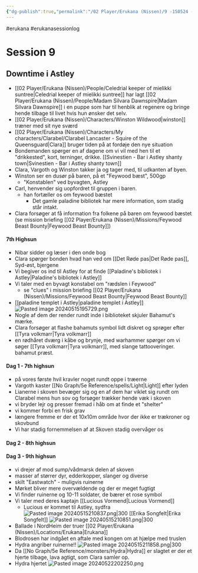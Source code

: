 ```yaml
---
{"dg-publish":true,"permalink":"/02 Player/Erukana (Nissen)/9 -150524 - Changer of time session 9/"}
---
```


#erukana #erukanasessionlog 

# Session 9 
## Downtime i Astley
- [[02 Player/Erukana (Nissen)/People/Celedrial keeper of mielikki suntree\|Celedrial keeper of mielikki suntree]] har lagt [[02 Player/Erukana (Nissen)/People/Madam Silvara Dawnspire\|Madam Silvara Dawnspire]] i en puppe som har til henblik at regenere og bringe hende tilbage til livet hvis hun ønsker det selv.
- [[02 Player/Erukana (Nissen)/Characters/Winston Wildwood\|winston]] træner med sit nye sværd
- [[02 Player/Erukana (Nissen)/Characters/My characters/Clarabel/Clarabel Lancaster - Squire of the Queensguard\|Clara]] bruger tiden på at fordøje den nye situation 
- Bondemanden spørger en af dagene om vi vil med hen til et "drikkested", kort, terninger, drikke. [[Svinestien - Bar i Astley shanty town\|Svinestien - Bar i Astley shanty town]]
- Clara, Vargoth og Winston takker ja og tager med, til udkanten af byen. 
- Winston ser en dusør på baren, på et "Feywood bæst", 500gp
	- "Konstablen" ved byvagten, Astley 
- Carl, henvender sig uopfordret til gruppen i baren. 
	- han fortæller os om feywood bæstet
		- Det gamle paladine bibliotek har mere information, som stadig står intakt.
- Clara forsøger at få information fra folkene på baren om feywood bæstet (se mission briefing [[02 Player/Erukana (Nissen)/Missions/Feywood Beast Bounty\|Feywood Beast Bounty]])
#### 7th Highsun 
- Nibar sidder og læser i den onde bog 
- Clara spørger bonden hvad han ved om [[Det Røde pas\|Det Røde pas]], Syd-øst, bjergene 
- Vi begiver os ind til Astley for at finde [[Paladine's bibliotek i Astley\|Paladine's bibliotek i Astley]] 
- Vi taler med en byvagt konstabel om "rædslen i Feywood"
	- se "clues" i mission briefing [[02 Player/Erukana (Nissen)/Missions/Feywood Beast Bounty\|Feywood Beast Bounty]]
- [[paladine templet i Astley\|paladine templet i Astley]]
![Pasted image 20240515195729.png](/img/user/10%20Attachments/Pasted%20image%2020240515195729.png)
- Nogle af dem der render rundt inde i biblioteket skjuler Bahamut's mærke.
- Clara forsøger at flashe bahamuts symbol lidt diskret og sprøger efter [[Tyra volkmarr\|Tyra volkmarr]]
- en rødhåret dværg i kåbe og brynje, med warhammer spørger om vi søger [[Tyra volkmarr\|Tyra volkmarr]], med slange tattooveringer. bahamut præst.
#### Dag 1 - 7th highsun
- på vores første hvil kravler noget rundt oppe i træerne
- Vargoth kaster [[No Graph/5e Reference/spells/Light\|Light]] efter lyden 
- Lianerne i skoven bevæger sig og en af dem har viklet sig rundt om Clarabel mens hun sov og forsøger trækker hende væk i skoven 
- vi bryder lejr og presser fremad i håb om at finde et "shelter"
- vi kommer forbi en frisk grav 
- længere fremme er der et 10x10m område hvor der ikke er trækroner og skovbund
- Vi har stadig fornemmelsen af at Skoven stadig overvåger os
#### Dag 2 - 8th highsun 
#### Dag 3 - 9th highsun 
- vi drejer af mod sump/vådmarsk delen af skoven 
- masser af størrer dyr, edderkopper, slanger og diverse 
- skilt "Eastwatch" - muligvis ruinerne 
- Mørket bliver mere overvældende og der er meget fugtigt
- Vi finder ruinerne og 10-11 soldater, de bærer et rose symbol 
- Vi taler med deres kaptajn [[Lucious Vormend\|Lucious Vormend]]
	- Lucious er kommet til Astley, sydfra 
![Pasted image 20240515210837.png|300](/img/user/10%20Attachments/Pasted%20image%2020240515210837.png)
[[Erika Songfelt\|Erika Songfelt]]
![Pasted image 20240515210851.png|300](/img/user/10%20Attachments/Pasted%20image%2020240515210851.png)
- Ballade i NordHeim der truer [[02 Player/Erukana (Nissen)/Locations/Erukana\|Erukana]] 
- Blodrosen har indgået en aftale med kongen om at hjælpe med truslen 
- Hydra angriber ruinerne!! 
![Pasted image 20240515211858.png|300](/img/user/10%20Attachments/Pasted%20image%2020240515211858.png)
- Da [[No Graph/5e Reference/monsters/Hydra\|Hydra]] er slagtet er der et hjerte tilbage, lava agtigt, som Clara samler op. 
- Hydra hjertet ![Pasted image 20240522202250.png](/img/user/10%20Attachments/Pasted%20image%2020240522202250.png)